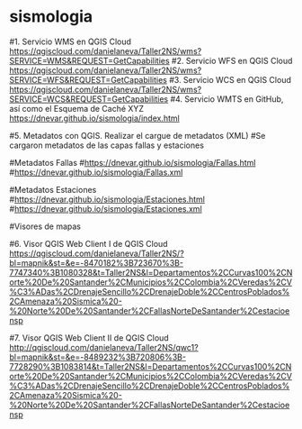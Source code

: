# sismologia

#1. Servicio WMS en QGIS Cloud https://qgiscloud.com/danielaneva/Taller2NS/wms?SERVICE=WMS&REQUEST=GetCapabilities
#2. Servicio WFS en QGIS Cloud https://qgiscloud.com/danielaneva/Taller2NS/wms?SERVICE=WFS&REQUEST=GetCapabilities 
#3. Servicio WCS en QGIS Cloud https://qgiscloud.com/danielaneva/Taller2NS/wms?SERVICE=WCS&REQUEST=GetCapabilities
#4. Servicio WMTS en GitHub, así como el Esquema de Caché XYZ https://dnevar.github.io/sismologia/index.html


#5. Metadatos con QGIS. Realizar  el cargue de metadatos  (XML)
#Se cargaron metadatos de las capas fallas y estaciones

#Metadatos Fallas
#https://dnevar.github.io/sismologia/Fallas.html
#https://dnevar.github.io/sismologia/Fallas.xml

#Metadatos Estaciones
#https://dnevar.github.io/sismologia/Estaciones.html
#https://dnevar.github.io/sismologia/Estaciones.xml

#Visores de mapas

#6. Visor QGIS Web Client I de QGIS Cloud https://qgiscloud.com/danielaneva/Taller2NS/?bl=mapnik&st=&e=-8470182%3B723670%3B-7747340%3B1080328&t=Taller2NS&l=Departamentos%2CCurvas100%2CNorte%20De%20Santander%2CMunicipios%2CColombia%2CVeredas%2CV%C3%ADas%2CDrenajeSencillo%2CDrenajeDoble%2CCentrosPoblados%2CAmenaza%20Sismica%20-%20Norte%20De%20Santander%2CFallasNorteDeSantander%2Cestacioensp

#7. Visor QGIS Web Client II de QGIS Cloud http://qgiscloud.com/danielaneva/Taller2NS/qwc1?bl=mapnik&st=&e=-8489232%3B720806%3B-7728290%3B1083814&t=Taller2NS&l=Departamentos%2CCurvas100%2CNorte%20De%20Santander%2CMunicipios%2CColombia%2CVeredas%2CV%C3%ADas%2CDrenajeSencillo%2CDrenajeDoble%2CCentrosPoblados%2CAmenaza%20Sismica%20-%20Norte%20De%20Santander%2CFallasNorteDeSantander%2Cestacioensp




